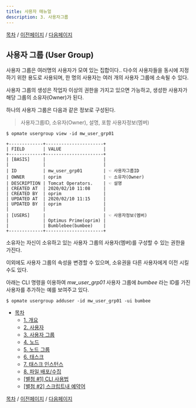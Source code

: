 ```yaml
---
title: 사용자 매뉴얼
description: 3. 사용자그룹
---
```


[목차](UserManual.md) / [이전페이지](UserManual2.md) / [다음페이지](UserManual4.md)

## 사용자 그룹 (User Group)

사용자 그룹은 여러명의 사용자가 모여 있는 집합이다..
다수의 사용자들을 동시에 지정하기 위한 용도로 사용되며, 
한 명의 사용자는 여러 개의 사용자 그룹에 소속될 수 있다.

사용자 그룹의 생성은 작업자 이상의 권한을 가지고 있으면 가능하고,
생성한 사용자가 해당 그룹의 소유자(Owner)가 된다.

하나의 사용자 그룹은 다음과 같은 정보로 구성된다.

> 사용자그룹ID, 소유자(Owner), 설명, 포함 사용자정보(멤버)

```
$ opmate usergroup view -id mw_user_grp01 

+-------------+----------------------+
| FIELD       | VALUE                |
+-------------+----------------------+
| [BASIS]     |                      |
|             |                      |
| ID          | mw_user_grp01        | ☜ 사용자그룹ID
| OWNER       | oprim                | ☜ 소유자(Owner)
| DESCRIPTION | Tomcat Operators.    | ☜ 설명
| CREATED AT  | 2020/02/10 11:08     |
| CREATED BY  | oprim                |
| UPDATED AT  | 2020/02/10 11:15     |
| UPDATED BY  | oprim                |
|             |                      |      
| [USERS]     |                      | ☜ 사용자정보(멤버)
|             | Optimus Prime(oprim) |      
|             | Bumblebee(bumbee)    |
+-------------+----------------------+
```

소유자는 자신이 소유하고 있는 사용자 그룹의 사용자(멤버)를 구성할 수 있는 권한을 가진다.
 
이외에도 사용자 그룹의 속성을 변경할 수 있으며, 소유권을 다른 사용자에게 이전 시킬 수도 있다.

아래는 CLI 명령을 이용하여 *mw_user_grp01* 사용자 그룹에 *bumbee* 라는 ID를 가진 사용자를 추가하는 예를 보여주고 있다.

```
$ opmate usergroup adduser -id mw_user_grp01 -ui bumbee
```

<!-- Floating Menu -->
<link rel="stylesheet" type="text/css" href="/assets/css/common.css" />
<div class="usermanual-menu">
	<ul>
		<!--li><a href="#">이전</a></li-->
		<li><a href="#">목차</a>
			<ul>
				<li><a href="UserManual1.html">1. 개요</a></li>
				<li><a href="UserManual2.html">2. 사용자</a></li>
				<li><a href="UserManual3.html">3. 사용자 그룹</a></li>
				<li><a href="UserManual4.html">4. 노드</a></li>
				<li><a href="UserManual5.html">5. 노드 그룹</a></li>
				<li><a href="UserManual6.html">6. 태스크</a></li>
				<li><a href="UserManual7.html">7. 태스크 인스턴스</a></li>
				<li><a href="UserManual8.html">8. 파일 배포/수집</a></li>
				<li><a href="UserManual9.html">[별첨 #1] CLI 사용법</a></li>
				<li><a href="UserManual10.html">[별첨 #2] 스크립트내 예약어</a></li>
			</ul>
		</li>
		<!--li><a href="#">다음</a></li-->
	</ul>
</div>

[목차](UserManual.md) / [이전페이지](UserManual2.md) / [다음페이지](UserManual4.md)
